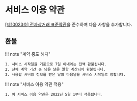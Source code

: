 # 서비스 이용 약관

[[제10023호] 전자상거래 표준약관](https://www.ftc.go.kr/solution/skin/doc.html?fn=b5bbcffdef4f9e856121b2ba1c0089df8c1dac13565ee8e66ba6d0ab318c011f&rs=/fileupload/data/result/BBSMSTR_000000002320/)을 준수하며 다음 사항을 추가합니다.

## 환불

!!! note "계약 중도 해지"

    

    1. 서비스 시작일을 기준으로 7일 이내에는 전액 환불됩니다.
    2. 전체 계약 기간 중 남은 날은 일할 계산되어 환불됩니다.
    3. 사용할 서버의 정보를 받은 날의 다음날을 서비스 시작일로 정합니다.

!!! note "서비스 이용 약관 적용"

    1. 이 서비스 이용 약관은 2022년 5월 1부터 적용됩니다.